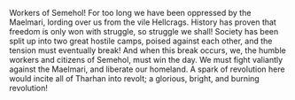 Workers of Semehol! For too long we have been oppressed by the Maelmari, lording over us from the vile Hellcrags. History has proven that freedom is only won with struggle, so struggle we shall! Society has been split up into two great hostile camps, poised against each other, and the tension must eventually break! And when this break occurs, we, the humble workers and citizens of Semehol, must win the day. We must fight valiantly against the Maelmari, and liberate our homeland. A spark of revolution here would incite all of Tharhan into revolt; a glorious, bright, and burning revolution!
